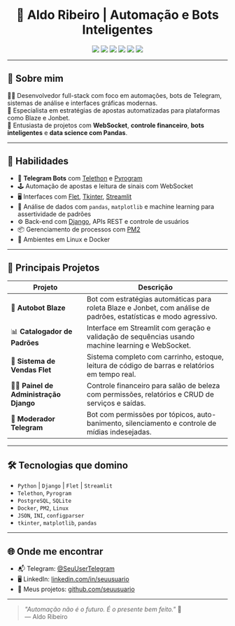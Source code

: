 <h1 align="center">🧠 Aldo Ribeiro | Automação e Bots Inteligentes</h1>

<p align="center">
  <img src="https://img.shields.io/badge/Python-3776AB?style=for-the-badge&logo=python&logoColor=white"/>
  <img src="https://img.shields.io/badge/Telegram-2CA5E0?style=for-the-badge&logo=telegram&logoColor=white"/>
  <img src="https://img.shields.io/badge/Django-092E20?style=for-the-badge&logo=django&logoColor=white"/>
  <img src="https://img.shields.io/badge/Flet-3F3D56?style=for-the-badge&logo=none"/>
  <img src="https://img.shields.io/badge/Streamlit-FF4B4B?style=for-the-badge&logo=streamlit&logoColor=white"/>
  <img src="https://img.shields.io/badge/Linux-000000?style=for-the-badge&logo=linux&logoColor=white"/>
</p>

---

## 🚀 Sobre mim

👨‍💻 Desenvolvedor full-stack com foco em automações, bots de Telegram, sistemas de análise e interfaces gráficas modernas.  
🎯 Especialista em estratégias de apostas automatizadas para plataformas como Blaze e Jonbet.  
🧩 Entusiasta de projetos com **WebSocket**, **controle financeiro**, **bots inteligentes** e **data science com Pandas**.

---

## 💼 Habilidades

- 🤖 **Telegram Bots** com [Telethon](https://github.com/LonamiWebs/Telethon) e [Pyrogram](https://github.com/pyrogram/pyrogram)
- 🕹️ Automação de apostas e leitura de sinais com WebSocket
- 🖥️ Interfaces com [Flet](https://flet.dev/), [Tkinter](https://wiki.python.org/moin/TkInter), [Streamlit](https://streamlit.io/)
- 🧮 Análise de dados com `pandas`, `matplotlib` e machine learning para assertividade de padrões
- ⚙️ Back-end com [Django](https://www.djangoproject.com/), APIs REST e controle de usuários
- 📦 Gerenciamento de processos com [PM2](https://pm2.keymetrics.io/)
- 🐧 Ambientes em Linux e Docker

---

## 📂 Principais Projetos

| Projeto | Descrição |
|--------|-----------|
| 🔁 **Autobot Blaze** | Bot com estratégias automáticas para roleta Blaze e Jonbet, com análise de padrões, estatísticas e modo agressivo. |
| 📊 **Catalogador de Padrões** | Interface em Streamlit com geração e validação de sequências usando machine learning e WebSocket. |
| 💼 **Sistema de Vendas Flet** | Sistema completo com carrinho, estoque, leitura de código de barras e relatórios em tempo real. |
| 🧑‍💼 **Painel de Administração Django** | Controle financeiro para salão de beleza com permissões, relatórios e CRUD de serviços e saídas. |
| 💬 **Moderador Telegram** | Bot com permissões por tópicos, auto-banimento, silenciamento e controle de mídias indesejadas. |

---

## 🛠️ Tecnologias que domino

- `Python` | `Django` | `Flet` | `Streamlit`
- `Telethon`, `Pyrogram`
- `PostgreSQL`, `SQLite`
- `Docker`, `PM2`, `Linux`
- `JSON`, `INI`, `configparser`
- `tkinter`, `matplotlib`, `pandas`

---

## 🌐 Onde me encontrar

- 📬 Telegram: [@SeuUserTelegram](https://t.me/aldorip)
- 🖥️ LinkedIn: [linkedin.com/in/seuusuario](https://linkedin.com/in/aldo-ribeiro-7b61a646)
- 📂 Meus projetos: [github.com/seuusuario](https://github.com/aldorip)

---

> *"Automação não é o futuro. É o presente bem feito."* 🚀  
> — Aldo Ribeiro


